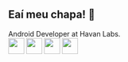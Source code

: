 ## Eaí meu chapa! 👋

Android Developer at Havan Labs.
<br>
<img src="https://cdn.jsdelivr.net/gh/devicons/devicon@latest/icons/kotlin/kotlin-original.svg" width="32" height="32"/>
<img src="https://cdn.jsdelivr.net/gh/devicons/devicon@latest/icons/jetpackcompose/jetpackcompose-original.svg" width="32" height="32"/>
<img src="https://cdn.jsdelivr.net/gh/devicons/devicon@latest/icons/android/android-plain.svg" width="32" height="32"/>
<img src="https://cdn.jsdelivr.net/gh/devicons/devicon@latest/icons/androidstudio/androidstudio-original.svg" width="32" height="32"/>

